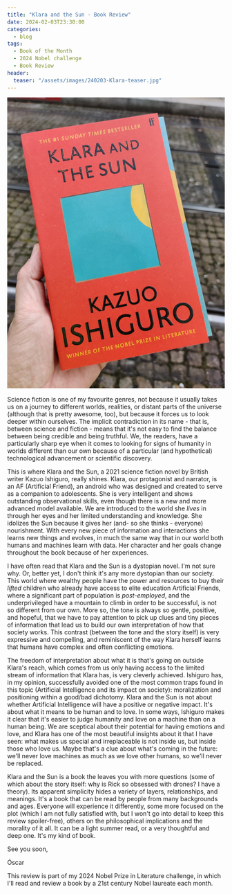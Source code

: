 ```yaml
---
title: "Klara and the Sun - Book Review"
date: 2024-02-03T23:30:00
categories:
  - blog
tags:
  - Book of the Month
  - 2024 Nobel challenge
  - Book Review
header:
  teaser: "/assets/images/240203-Klara-teaser.jpg"
---
```


![Klara and the Sun](/assets/images/240203-Klara.jpg)

Science fiction is one of my favourite genres, not because it usually takes us on a journey to different worlds, realities, or distant parts of the universe (although that is pretty awesome, too), but because it forces us to look deeper within ourselves. The implicit contradiction in its name - that is, between science and fiction - means that it's not easy to find the balance between being credible and being truthful. We, the readers, have a particularly sharp eye when it comes to looking for signs of humanity in worlds different than our own because of a particular (and hypothetical) technological advancement or scientific discovery.

This is where Klara and the Sun, a 2021 science fiction novel by British writer Kazuo Ishiguro, really shines. Klara, our protagonist and narrator, is an AF (Artificial Friend), an android who was designed and created to serve as a companion to adolescents. She is very intelligent and shows outstanding observational skills, even though there is a new and more advanced model available. We are introduced to the world she *lives* in through her eyes and her limited understanding and knowledge. She idolizes the Sun because it gives her (and- so she thinks - everyone) nourishment. With every new piece of information and interactions she learns new things and evolves, in much the same way that in our world both humans and machines learn with data. Her character and her goals change throughout the book because of her experiences.

I have often read that Klara and the Sun is a dystopian novel. I'm not sure why. Or, better yet, I don't think it's any more dystopian than our society. This world where wealthy people have the power and resources to buy their *lifted* children who already have access to elite education Artificial Friends, where a significant part of population is *post-employed*, and the underprivileged have a mountain to climb in order to be successful, is not so different from our own. More so, the tone is always so gentle, positive, and hopeful, that we have to pay attention to pick up clues and tiny pieces of information that lead us to build our own interpretation of how that society works. This contrast (between the tone and the story itself) is very expressive and compelling, and reminiscent of the way Klara herself learns that humans have complex and often conflicting emotions. 

The freedom of interpretation about what it is that's going on outside Klara's reach, which comes from us only having access to the limited stream of information that Klara has, is very cleverly achieved. Ishiguro has, in my opinion, successfully avoided one of the most common traps found in this topic (Artificial Intelligence and its impact on society): moralization and positioning within a good/bad dichotomy. Klara and the Sun is not about whether Artificial Intelligence will have a positive or negative impact. It's about what it means to be human and to love. In some ways, Ishiguro makes it clear that it's easier to judge humanity and love on a machine than on a human being. We are sceptical about their potential for having emotions and love, and Klara has one of the most beautiful insights about it that I have seen: what makes us special and irreplaceable is not inside us, but inside those who love us. Maybe that's a clue about what's coming in the future: we'll never love machines as much as we love other humans, so we'll never be replaced.

Klara and the Sun is a book the leaves you with more questions (some of which about the story itself: why is Rick so obsessed with drones? I have a theory). Its apparent simplicity hides a variety of layers, relationships, and meanings. It's a book that can be read by people from many backgrounds and ages. Everyone will experience it differently, some more focused on the plot (which I am not fully satisfied with, but I won't go into detail to keep this review spoiler-free), others on the philosophical implications and the morality of it all. It can be a light summer read, or a very thoughtful and deep one. It's my kind of book.

See you soon,

Óscar

This review is part of my 2024 Nobel Prize in Literature challenge, in which I'll read and review a book by a 21st century Nobel laureate each month.